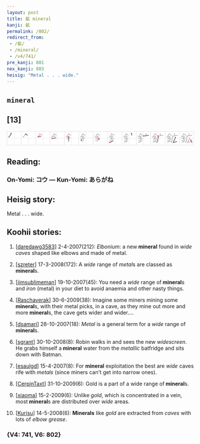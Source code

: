 ```yaml
---
layout: post
title: 鉱 mineral
kanji: 鉱
permalink: /802/
redirect_from:
 - /鉱/
 - /mineral/
 - /v4/741/
pre_kanji: 801
nex_kanji: 803
heisig: "Metal . . . wide."
---
```


## `mineral`

## [13]

<div class="stroke"><img src="../images/E989B1.png" /></div>

## Reading:

### On-Yomi: コウ &mdash; Kun-Yomi: あらがね

## Heisig story:

Metal . . . wide.

## Koohii stories:

1) [<a href="http://kanji.koohii.com/profile/daredawg3583">daredawg3583</a>] 2-4-2007(212): <em>Elbonium</em>: a new<strong> mineral</strong> found in <em>wide caves</em> shaped like elbows and made of metal.

2) [<a href="http://kanji.koohii.com/profile/szreter">szreter</a>] 17-3-2008(172): A <em>wide</em> range of <em>metal</em>s are classed as<strong> mineral</strong>s.

3) [<a href="http://kanji.koohii.com/profile/jimsublimeman">jimsublimeman</a>] 19-10-2007(45): You need a <em>wide</em> range of<strong> mineral</strong>s and <em>iron</em> (metal) in your diet to avoid anaemia and other nasty things.

4) [<a href="http://kanji.koohii.com/profile/Raschaverak">Raschaverak</a>] 30-6-2009(38): Imagine some miners mining some<strong> mineral</strong>s, with their metal picks, in a cave, as they mine out more and more<strong> mineral</strong>s, the cave gets wider and wider….

5) [<a href="http://kanji.koohii.com/profile/dsamari">dsamari</a>] 28-10-2007(18): <em>Metal</em> is a general term for a <em>wide</em> range of<strong> mineral</strong>s.

6) [<a href="http://kanji.koohii.com/profile/sgrant">sgrant</a>] 30-10-2008(8): Robin walks in and sees the new <em>widescreen</em>. He grabs himself a<strong> mineral</strong> water from the <em>metallic</em> batfridge and sits down with Batman.

7) [<a href="http://kanji.koohii.com/profile/esaulgd">esaulgd</a>] 15-4-2007(8): For <strong>mineral</strong> exploitation the best are <em>wide</em> caves rife with <em>metals</em> (since miners can&#039;t get into narrow ones).

8) [<a href="http://kanji.koohii.com/profile/CerpinTaxt">CerpinTaxt</a>] 31-10-2009(6): Gold is a part of a wide range of<strong> mineral</strong>s.

9) [<a href="http://kanji.koohii.com/profile/xiaoma">xiaoma</a>] 15-2-2009(6): Unlike <em>gold</em>, which is concentrated in a vein, most<strong> mineral</strong>s are distributed over <em>wide</em> areas.

10) [<a href="http://kanji.koohii.com/profile/Kurisu">Kurisu</a>] 14-5-2008(6): <strong>Minerals</strong> like <em>gold</em> are extracted from <em>caves</em> with lots of <em>elbow grease</em>.

### {V4: 741, V6: 802}
